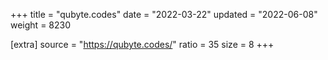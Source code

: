 +++
title = "qubyte.codes"
date = "2022-03-22"
updated = "2022-06-08"
weight = 8230

[extra]
source = "https://qubyte.codes/"
ratio = 35
size = 8
+++
